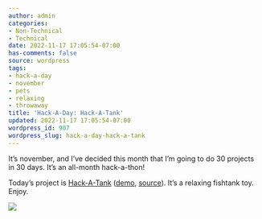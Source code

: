 ```yaml
---
author: admin
categories:
- Non-Technical
- Technical
date: 2022-11-17 17:05:54-07:00
has-comments: false
source: wordpress
tags:
- hack-a-day
- november
- pets
- relaxing
- throwaway
title: 'Hack-A-Day: Hack-A-Tank'
updated: 2022-11-17 17:05:54-07:00
wordpress_id: 907
wordpress_slug: hack-a-day-hack-a-tank
---
```

It’s november, and I’ve decided this month that I’m going to do 30 projects in 30 days. It’s an all-month hack-a-thon!

Today’s project is [Hack-A-Tank](https://tilde.za3k.com/hackaday/tank/) ([demo](https://tilde.za3k.com/hackaday/tank/), [source](https://github.com/za3k/day17_tank)). It’s a relaxing fishtank toy. Enjoy.

[![](/wp-content/uploads/2022/11/screenshot-15.png)](/wp-content/uploads/2022/11/screenshot-15.png)
